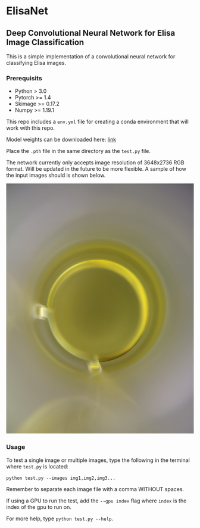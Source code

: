 # ElisaNet
## Deep Convolutional Neural Network for Elisa Image Classification

This is a simple implementation of a convolutional neural network for classifying Elisa images.

### Prerequisits
* Python > 3.0
* Pytorch >= 1.4
* Skimage >= 0.17.2
* Numpy >= 1.19.1

This repo includes a ```env.yml``` file for creating a conda environment that will work with this repo.

Model weights can be downloaded here: [link](https://drive.google.com/file/d/1wp-RO5Y-wBj8u-6TJJ8ia7669FEqL0Es/view?usp=sharing)

Place the ```.pth``` file in the same directory as the ```test.py``` file.

The network currently only accepts image resolution of 3648x2736 RGB format. Will be updated in the future to be more flexible. A sample of how the input images should is shown below.

![](sample.jpg)

### Usage
To test a single image or multiple images, type the following in the terminal where ```test.py``` is located:
```
python test.py --images img1,img2,img3...
```
Remember to separate each image file with a comma WITHOUT spaces.

If using a GPU to run the test, add the ```--gpu index``` flag where ```index``` is the index of the gpu to run on.

For more help, type ```python test.py --help```.
